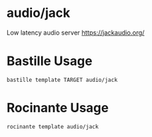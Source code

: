 # audio/jack
Low latency audio server
https://jackaudio.org/

# Bastille Usage
```shell
bastille template TARGET audio/jack
```

# Rocinante Usage
```shell
rocinante template audio/jack
```
